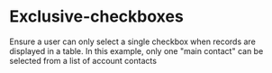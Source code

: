 # Exclusive-checkboxes
Ensure a user can only select a single checkbox when records are displayed in a table.  In this example, only one "main contact" can be selected from a list of account contacts
